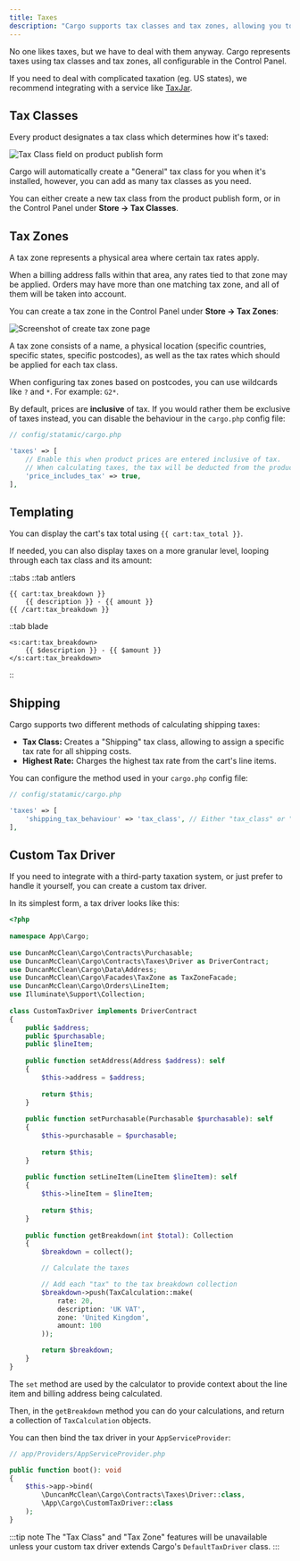 ```yaml
---
title: Taxes
description: "Cargo supports tax classes and tax zones, allowing you to configure how taxes are applied to products and shipping costs."
---
```


No one likes taxes, but we have to deal with them anyway. Cargo represents taxes using tax classes and tax zones, all configurable in the Control Panel.

If you need to deal with complicated taxation (eg. US states), we recommend integrating with a service like [TaxJar](https://www.taxjar.com).

## Tax Classes
Every product designates a tax class which determines how it's taxed:

![Tax Class field on product publish form](/images/product-tax-class-field.png)

Cargo will automatically create a "General" tax class for you when it's installed, however, you can add as many tax classes as you need.

You can either create a new tax class from the product publish form, or in the Control Panel under **Store -> Tax Classes**.

## Tax Zones
A tax zone represents a physical area where certain tax rates apply.

When a billing address falls within that area, any rates tied to that zone may be applied. Orders may have more than one matching tax zone, and all of them will be taken into account. 

You can create a tax zone in the Control Panel under **Store -> Tax Zones**:

![Screenshot of create tax zone page](/images/create-tax-zone.png)

A tax zone consists of a name, a physical location (specific countries, specific states, specific postcodes), as well as the tax rates which should be applied for each tax class.

When configuring tax zones based on postcodes, you can use wildcards like `?` and `*`. For example: `G2*`.

By default, prices are **inclusive** of tax. If you would rather them be exclusive of taxes instead, you can disable the behaviour in the `cargo.php` config file:

```php
// config/statamic/cargo.php

'taxes' => [  
    // Enable this when product prices are entered inclusive of tax.  
    // When calculating taxes, the tax will be deducted from the product price, then added back on at the end.    
    'price_includes_tax' => true,  
],
```

## Templating
You can display the cart's tax total using `{{ cart:tax_total }}`.

If needed, you can also display taxes on a more granular level, looping through each tax class and its amount:

::tabs
::tab antlers
```antlers
{{ cart:tax_breakdown }}
	{{ description }} - {{ amount }}
{{ /cart:tax_breakdown }}
```
::tab blade
```blade
<s:cart:tax_breakdown>  
    {{ $description }} - {{ $amount }}  
</s:cart:tax_breakdown>
```
::

## Shipping
Cargo supports two different methods of calculating shipping taxes:

* **Tax Class:** Creates a "Shipping" tax class, allowing to assign a specific tax rate for all shipping costs.
* **Highest Rate:** Charges the highest tax rate from the cart's line items.

You can configure the method used in your `cargo.php` config file:

```php
// config/statamic/cargo.php

'taxes' => [  
	'shipping_tax_behaviour' => 'tax_class', // Either "tax_class" or "highest_tax_rate"
],
```

## Custom Tax Driver
If you need to integrate with a third-party taxation system, or just prefer to handle it yourself, you can create a custom tax driver.

In its simplest form, a tax driver looks like this:

```php
<?php  
  
namespace App\Cargo;  
  
use DuncanMcClean\Cargo\Contracts\Purchasable;  
use DuncanMcClean\Cargo\Contracts\Taxes\Driver as DriverContract;  
use DuncanMcClean\Cargo\Data\Address;  
use DuncanMcClean\Cargo\Facades\TaxZone as TaxZoneFacade;  
use DuncanMcClean\Cargo\Orders\LineItem;  
use Illuminate\Support\Collection;  
  
class CustomTaxDriver implements DriverContract  
{  
    public $address;  
    public $purchasable;  
    public $lineItem;  
  
    public function setAddress(Address $address): self  
    {  
        $this->address = $address;  
  
        return $this;  
    }  
  
    public function setPurchasable(Purchasable $purchasable): self  
    {  
        $this->purchasable = $purchasable;  
  
        return $this;  
    }  
  
    public function setLineItem(LineItem $lineItem): self  
    {  
        $this->lineItem = $lineItem;  
  
        return $this;  
    }  
  
    public function getBreakdown(int $total): Collection  
    {  
        $breakdown = collect();  

		// Calculate the taxes

		// Add each "tax" to the tax breakdown collection
		$breakdown->push(TaxCalculation::make(  
            rate: 20,  
            description: 'UK VAT',  
            zone: 'United Kingdom',  
            amount: 100  
        )); 

		return $breakdown;
    }
}
```

The `set` method are used by the calculator to provide context about the line item and billing address being calculated.

Then, in the `getBreakdown` method you can do your calculations, and return a collection of `TaxCalculation` objects.

You can then bind the tax driver in your `AppServiceProvider`:

```php
// app/Providers/AppServiceProvider.php

public function boot(): void
{
	$this->app->bind(
		\DuncanMcClean\Cargo\Contracts\Taxes\Driver::class,
		\App\Cargo\CustomTaxDriver::class
	);
}
```

:::tip note
The "Tax Class" and "Tax Zone" features will be unavailable unless your custom tax driver extends Cargo's `DefaultTaxDriver` class.
:::